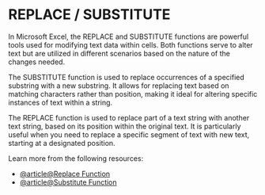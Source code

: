 # REPLACE / SUBSTITUTE

In Microsoft Excel, the REPLACE and SUBSTITUTE functions are powerful tools used for modifying text data within cells. Both functions serve to alter text but are utilized in different scenarios based on the nature of the changes needed.

The SUBSTITUTE function is used to replace occurrences of a specified substring with a new substring. It allows for replacing text based on matching characters rather than position, making it ideal for altering specific instances of text within a string.

The REPLACE function is used to replace part of a text string with another text string, based on its position within the original text. It is particularly useful when you need to replace a specific segment of text with new text, starting at a designated position.

Learn more from the following resources:

- [@article@Replace Function](https://support.microsoft.com/en-us/office/replace-replaceb-functions-8d799074-2425-4a8a-84bc-82472868878a)
- [@article@Substitute Function](https://support.microsoft.com/en-us/office/substitute-function-6434944e-a904-4336-a9b0-1e58df3bc332)
